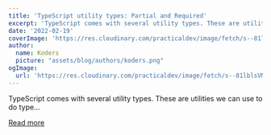 ```yaml
---
title: 'TypeScript utility types: Partial and Required'
excerpt: 'TypeScript comes with several utility types. These are utilities we can use to do type...'
date: '2022-02-19'
coverImage: 'https://res.cloudinary.com/practicaldev/image/fetch/s--81lblsVM--/c_imagga_scale,f_auto,fl_progressive,h_420,q_auto,w_1000/https://dev-to-uploads.s3.amazonaws.com/uploads/articles/ly1tl585mj40ifzcvh4i.jpg'
author:
  name: Koders
  picture: "assets/blog/authors/koders.png"
ogImage:
  url: 'https://res.cloudinary.com/practicaldev/image/fetch/s--81lblsVM--/c_imagga_scale,f_auto,fl_progressive,h_420,q_auto,w_1000/https://dev-to-uploads.s3.amazonaws.com/uploads/articles/ly1tl585mj40ifzcvh4i.jpg'
---
```


TypeScript comes with several utility types. These are utilities we can use to do type...

[Read more](https://dev.to/dailydevtips1/typescript-utility-types-partial-and-required-1klm)
